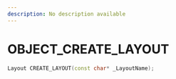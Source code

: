 ```yaml
---
description: No description available 
---
```


# OBJECT\_CREATE_LAYOUT

```cpp
Layout CREATE_LAYOUT(const char* _LayoutName);
```